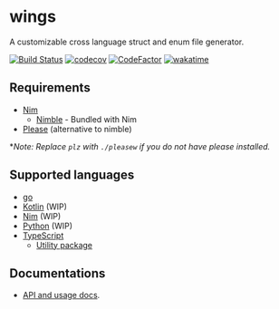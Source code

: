 # wings

A customizable cross language struct and enum file generator.

[![Build Status](https://travis-ci.org/binhonglee/wings.svg?branch=master)](https://travis-ci.org/binhonglee/wings)
[![codecov](https://codecov.io/gh/binhonglee/wings/branch/master/graph/badge.svg)](https://codecov.io/gh/binhonglee/wings)
[![CodeFactor](https://www.codefactor.io/repository/github/binhonglee/wings/badge)](https://www.codefactor.io/repository/github/binhonglee/wings)
[![wakatime](https://wakatime.com/badge/github/binhonglee/wings.svg)](https://wakatime.com/badge/github/binhonglee/wings)

## Requirements

- [Nim](https://nim-lang.org/)
    - [Nimble](https://github.com/nim-lang/nimble) - Bundled with Nim
- [Please](https://please.build) (alternative to nimble)

\*_Note: Replace `plz` with `./pleasew` if you do not have please installed._

## Supported languages

- [go](http://golang.org/)
- [Kotlin](https://kotlinlang.org) (WIP)
- [Nim](https://nim-lang.org/) (WIP)
- [Python](https://www.python.org/) (WIP)
- [TypeScript](https://www.typescriptlang.org)
    - [Utility package](https://github.com/binhonglee/wings-ts-util)

## Documentations

- [API and usage docs](https://wings.sh).
